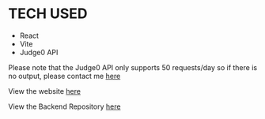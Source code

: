 # TECH USED 
  - React
  - Vite
  - Judge0 API

Please note that the Judge0 API only supports 50 requests/day so if there is no output, please contact me [here](https://mail.google.com/mail/?view=cm&fs=1&to=jjinendra3@gmail.com)

View the website [here](https://tuf-jinendrajain.netlify.app)

View the Backend Repository [here](https://github.com/jjinendra3/Tuf_Backend)
